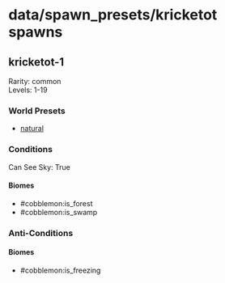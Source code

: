 # data/spawn_presets/kricketot spawns  
  
## kricketot-1  
Rarity: common  
Levels: 1-19  
  
### World Presets  
* [natural](/data/spawn_data/natural.md)  
  
### Conditions  
Can See Sky: True  
  
#### Biomes  
  * #cobblemon:is_forest
  * #cobblemon:is_swamp
  
  
### Anti-Conditions  
  
#### Biomes  
  * #cobblemon:is_freezing
  
